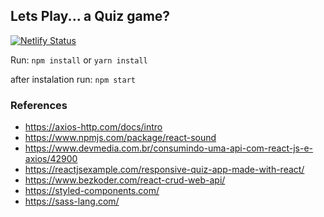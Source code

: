 ## Lets Play... a Quiz game?


[![Netlify Status](https://api.netlify.com/api/v1/badges/c3eec364-c452-447a-82c8-c828d6e19c81/deploy-status)](https://app.netlify.com/sites/reactquizgametrivia/deploys)



Run: ```npm install``` or ```yarn install```


after instalation run: ```npm start```


### References

* https://axios-http.com/docs/intro
* https://www.npmjs.com/package/react-sound
* https://www.devmedia.com.br/consumindo-uma-api-com-react-js-e-axios/42900
* https://reactjsexample.com/responsive-quiz-app-made-with-react/
* https://www.bezkoder.com/react-crud-web-api/
* https://styled-components.com/
* https://sass-lang.com/
